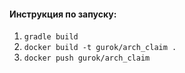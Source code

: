 
#### Инструкция по запуску:
1) `gradle build`
2) `docker build -t gurok/arch_claim .`
3) `docker push gurok/arch_claim`
